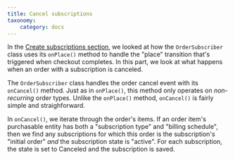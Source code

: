 ```yaml
---
title: Cancel subscriptions
taxonomy:
    category: docs
---
```


In the [Create subscriptions section](../03.create-subscriptions/docs.md), we looked at how the `OrderSubscriber` class uses its `onPlace()` method to handle the "place" transition that's triggered when checkout completes. In this part, we look at what happens when an order with a subscription is canceled. 

The `OrderSubscriber` class handles the order cancel event with its `onCancel()` method. Just as in `onPlace()`, this method only operates on *non-recurring* order types. Unlike the `onPlace()` method, `onCancel()` is fairly simple and straighforward.

In `onCancel()`, we iterate through the order's items. If an order item's purchasable entity has both a "subscription type" and "billing schedule", then we find any subscriptions for which this order is the subscription's "initial order" *and* the subscription state is "active". For each subscription, the state is set to Canceled and the subscription is saved.
